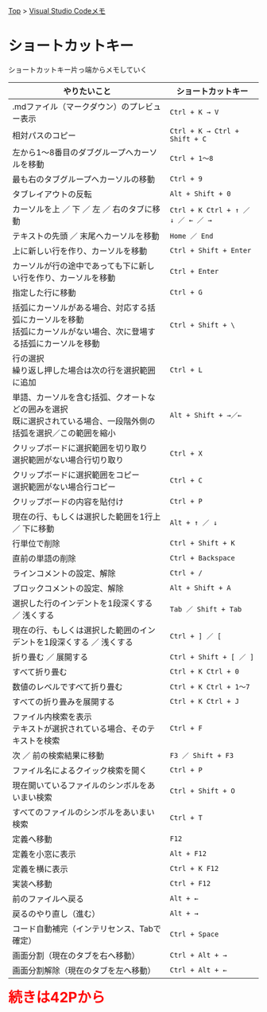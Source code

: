 [Top](../README.md) > [Visual Studio Codeメモ](../vscode.md)

# ショートカットキー
ショートカットキー片っ端からメモしていく

|やりたいこと|ショートカットキー|
|--|--|
|.mdファイル（マークダウン）のプレビュー表示|`Ctrl + K → V`|
|相対パスのコピー|`Ctrl + K → Ctrl + Shift + C`|
|左から1～8番目のダブグループへカーソルを移動|`Ctrl + 1～8`|
|最も右のタブグループへカーソルの移動|`Ctrl + 9`|
|タブレイアウトの反転|`Alt + Shift + 0`|
|カーソルを上 ／ 下 ／ 左 ／ 右のタブに移動|`Ctrl + K Ctrl + ↑ ／ ↓ ／ ← ／ →`|
|テキストの先頭 ／ 末尾へカーソルを移動|`Home ／ End`|
|上に新しい行を作り、カーソルを移動|`Ctrl + Shift + Enter`|
|カーソルが行の途中であっても下に新しい行を作り、カーソルを移動|`Ctrl + Enter`|
|指定した行に移動|`Ctrl + G`|
|括弧にカーソルがある場合、対応する括弧にカーソルを移動<br>括弧にカーソルがない場合、次に登場する括弧にカーソルを移動|`Ctrl + Shift + \`|
|行の選択<br>繰り返し押した場合は次の行を選択範囲に追加|`Ctrl + L`|
|単語、カーソルを含む括弧、クオートなどの囲みを選択<br>既に選択されている場合、一段階外側の括弧を選択／この範囲を縮小|`Alt + Shift + →／←`|
|クリップボードに選択範囲を切り取り<br>選択範囲がない場合行切り取り|`Ctrl + X`|
|クリップボードに選択範囲をコピー<br>選択範囲がない場合行コピー|`Ctrl + C`|
|クリップボードの内容を貼付け|`Ctrl + P`|
|現在の行、もしくは選択した範囲を1行上 ／ 下に移動|`Alt + ↑ ／ ↓`|
|行単位で削除|`Ctrl + Shift + K`|
|直前の単語の削除|`Ctrl + Backspace`|
|ラインコメントの設定、解除|`Ctrl + /`|
|ブロックコメントの設定、解除|`Alt + Shift + A`|
|選択した行のインデントを1段深くする ／ 浅くする|`Tab ／ Shift + Tab`|
|現在の行、もしくは選択した範囲のインデントを1段深くする ／ 浅くする|`Ctrl + ] ／ [`|
|折り畳む ／ 展開する|`Ctrl + Shift + [ ／ ]`|
|すべて折り畳む|`Ctrl + K Ctrl + 0`|
|数値のレベルですべて折り畳む|`Ctrl + K Ctrl + 1～7`|
|すべての折り畳みを展開する|`Ctrl + K Ctrl + J`|
|ファイル内検索を表示<br>テキストが選択されている場合、そのテキストを検索|`Ctrl + F`|
|次 ／ 前の検索結果に移動|`F3 ／ Shift + F3`|
|ファイル名によるクイック検索を開く|`Ctrl + P`|
|現在開いているファイルのシンボルをあいまい検索|`Ctrl + Shift + O`|
|すべてのファイルのシンボルをあいまい検索|`Ctrl + T`|
|定義へ移動|`F12`|
|定義を小窓に表示|`Alt + F12`|
|定義を横に表示|`Ctrl + K F12`|
|実装へ移動|`Ctrl + F12`|
|前のファイルへ戻る|`Alt + ←`|
|戻るのやり直し（進む）|`Alt + →`|
|コード自動補完（インテリセンス、Tabで確定）|`Ctrl + Space`|
|画面分割（現在のタブを右へ移動）|`Ctrl + Alt + →`|
|画面分割解除（現在のタブを左へ移動）|`Ctrl + Alt + ←`|

<strong style="font-size:200%;color:red;">続きは42Pから</strong>
